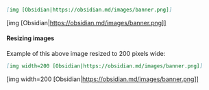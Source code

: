 ```md
[img [Obsidian|https://obsidian.md/images/banner.png]]
```

[img [Obsidian|https://obsidian.md/images/banner.png]]

#### Resizing images

Example of this above image resized to 200 pixels wide:

```md
[img width=200 [Obsidian|https://obsidian.md/images/banner.png]]
```

[img width=200 [Obsidian|https://obsidian.md/images/banner.png]]
